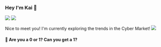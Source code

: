 ### Hey I'm Kai 👋 
![](https://visitor-badge.laobi.icu/badge?page_id=kaiiyer.visitor-badge)
![](https://img.shields.io/badge/@kaiiyer-blueviolet?style=flat-square&labelColor=1ca0f1&logo=twitter&logoColor=white&link=https://twitter.com/kaiiyer)

 Nice to meet you! I'm currently exploring the trends in the Cyber Market!
![](https://github-readme-stats.vercel.app/api?username=kaiiyer&count_private=true&theme=dark&show_icons=true)

#### :game_die: Are you a 0 or 1? Can you get a 1?
<!--
**kaiiyer/kaiiyer** is a ✨ _special_ ✨ repository because its `README.md` (this file) appears on your GitHub profile.

Here are some ideas to get you started:

- 🔭 I’m currently working on ...
- 🌱 I’m currently learning ...
- 👯 I’m looking to collaborate on ...
- 🤔 I’m looking for help with ...
- 💬 Ask me about ...
- 📫 How to reach me: ...
- 😄 Pronouns: ...
- ⚡ Fun fact: ...
-->
